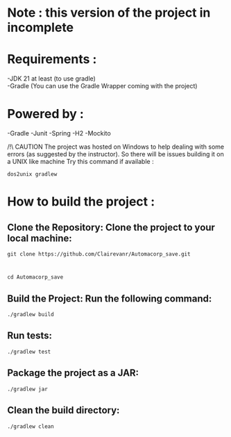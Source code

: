 
# Note :  this version of the project in incomplete 

# Requirements :
-JDK 21 at least (to use gradle)  
-Gradle (You can use the Gradle Wrapper coming with the project)

# Powered by :
-Gradle
-Junit
-Spring
-H2
-Mockito

/!\ CAUTION
The project was hosted on Windows to help dealing with some errors (as suggested by the instructor). 
So there will be issues building it on a UNIX like machine
Try this command if available :
   
    dos2unix gradlew


# How to build the project :

## Clone the Repository: Clone the project to your local machine:
    git clone https://github.com/Clairevanr/Automacorp_save.git 
#
    cd Automacorp_save

## Build the Project: Run the following command:
    ./gradlew build


## Run tests: 
    ./gradlew test

## Package the project as a JAR: 
    ./gradlew jar

## Clean the build directory:
    ./gradlew clean
